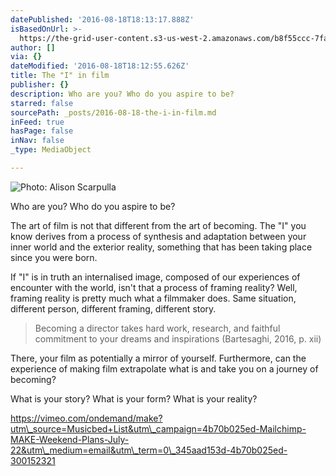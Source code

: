 ```yaml
---
datePublished: '2016-08-18T18:13:17.888Z'
isBasedOnUrl: >-
  https://the-grid-user-content.s3-us-west-2.amazonaws.com/b8f55ccc-7fae-4f9b-9470-e7b5906935d5.png
author: []
via: {}
dateModified: '2016-08-18T18:12:55.626Z'
title: The "I" in film
publisher: {}
description: Who are you? Who do you aspire to be?
starred: false
sourcePath: _posts/2016-08-18-the-i-in-film.md
inFeed: true
hasPage: false
inNav: false
_type: MediaObject

---
```

![Photo: Alison Scarpulla](https://the-grid-user-content.s3-us-west-2.amazonaws.com/b8f55ccc-7fae-4f9b-9470-e7b5906935d5.png)

Who are you? Who do you aspire to be?

The art of film is not that different from the art of becoming. The "I" you know derives from a process of synthesis and adaptation between your inner world and the exterior reality, something that has been taking place since you were born.

If "I" is in truth an internalised image, composed of our experiences of encounter with the world, isn't that a process of framing reality? Well, framing reality is pretty much what a filmmaker does. Same situation, different person, different framing, different story.

> Becoming a director takes hard work, research, and faithful commitment to your dreams and inspirations (Bartesaghi, 2016, p. xii)

There, your film as potentially a mirror of yourself. Furthermore, can the experience of making film extrapolate what is and take you on a journey of becoming?

What is your story? What is your form? What is your reality?

https://vimeo.com/ondemand/make?utm\_source=Musicbed+List&utm\_campaign=4b70b025ed-Mailchimp-MAKE-Weekend-Plans-July-22&utm\_medium=email&utm\_term=0\_345aad153d-4b70b025ed-300152321